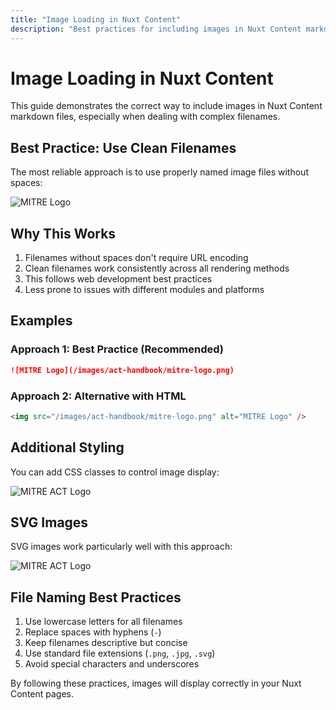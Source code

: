 ```yaml
---
title: "Image Loading in Nuxt Content"
description: "Best practices for including images in Nuxt Content markdown files"
---
```


# Image Loading in Nuxt Content

This guide demonstrates the correct way to include images in Nuxt Content markdown files, especially when dealing with complex filenames.

## Best Practice: Use Clean Filenames

The most reliable approach is to use properly named image files without spaces:

<img src="/images/act-handbook/mitre-logo.png" alt="MITRE Logo" />

## Why This Works

1. Filenames without spaces don't require URL encoding
2. Clean filenames work consistently across all rendering methods
3. This follows web development best practices
4. Less prone to issues with different modules and platforms

## Examples

### Approach 1: Best Practice (Recommended)

```md
![MITRE Logo](/images/act-handbook/mitre-logo.png)
```

### Approach 2: Alternative with HTML

```html
<img src="/images/act-handbook/mitre-logo.png" alt="MITRE Logo" />
```

## Additional Styling

You can add CSS classes to control image display:

<div class="flex justify-center my-6">
  <img src="/images/act-handbook/mitre-act-logo.svg" alt="MITRE ACT Logo" class="h-32" />
</div>

## SVG Images

SVG images work particularly well with this approach:

<img src="/images/act-handbook/mitre-act-logo.svg" alt="MITRE ACT Logo" class="w-64" />

## File Naming Best Practices

1. Use lowercase letters for all filenames
2. Replace spaces with hyphens (`-`)
3. Keep filenames descriptive but concise
4. Use standard file extensions (`.png`, `.jpg`, `.svg`)
5. Avoid special characters and underscores

By following these practices, images will display correctly in your Nuxt Content pages.